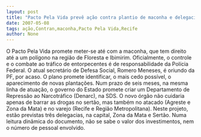 ```yaml
---
layout: post
title: "Pacto Pela Vida prevê ação contra plantio de maconha e delegacia especializada para narcotráficos no Recife"
date: 2007-05-08
tags: ação,Contran,maconha,Pacto Pela Vida,Recife
author: None
---
```

O Pacto Pela Vida promete meter-se at&eacute; com a maconha, que tem direito at&eacute; a um pol&iacute;gono na regi&atilde;o de Floresta e Ibimirim. Oficialmente, o controle e o combate ao tr&aacute;fico de entorpecentes &eacute; de responsabilidade da Pol&iacute;cia Federal.
O atual secret&aacute;rio de Defesa Social, Romero Meneses, &eacute; oriundo da PF, por acaso.
O plano promete identificar, o mais cedo poss&iacute;vel, o aparecimento de novas planta&ccedil;&otilde;es.
Num prazo de seis meses, na mesma linha de atua&ccedil;&atilde;o, o governo do Estado promete criar um Departamento de Repress&atilde;o ao Narcotr&aacute;fico (Denarc), na SDS.
O novo &oacute;rg&atilde;o n&atilde;o cuidaria apenas de barrar as drogas no sert&atilde;o, mas tamb&eacute;m no atacado (Agreste e Zona da Mata) e no varejo (Recife e Regi&atilde;o Metropolitana).
Neste projeto, est&atilde;o previstas tr&ecirc;s delegacias, na capital, Zona da Mata e Sert&atilde;o.
Numa leitura din&acirc;mica do documento, n&atilde;o se sabe o valor dos investimentos, nem o n&uacute;mero de pessoal envolvido. 